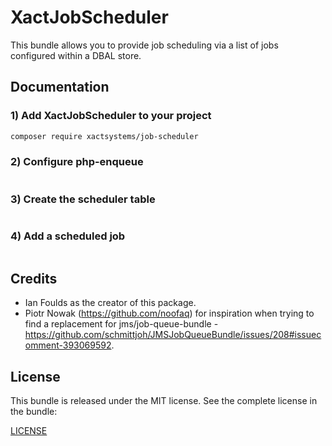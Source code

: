 XactJobScheduler
===============

This bundle allows you to provide job scheduling via a list of jobs configured within a DBAL store.

Documentation
-------------
### 1) Add XactJobScheduler to your project

```bash
composer require xactsystems/job-scheduler
```

### 2) Configure php-enqueue
```twig
```

### 3) Create the scheduler table
```php
```

### 4) Add a scheduled job
```php
```
Credits
-------

* Ian Foulds as the creator of this package.
* Piotr Nowak (https://github.com/noofaq) for inspiration when trying to find a replacement for jms/job-queue-bundle - https://github.com/schmittjoh/JMSJobQueueBundle/issues/208#issuecomment-393069592.

License
-------

This bundle is released under the MIT license. See the complete license in the
bundle:

[LICENSE](https://github.com/xactsystems/job-scheduler/blob/master/LICENSE)